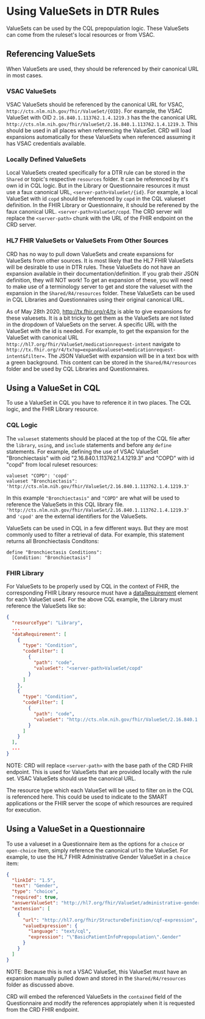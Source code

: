# Using ValueSets in DTR Rules

ValueSets can be used by the CQL prepopulation logic. These ValueSets can come from the ruleset's local resources or from VSAC.

## Referencing ValueSets

When ValueSets are used, they should be referenced by their canonical URL in most cases.

### VSAC ValueSets

VSAC ValueSets should be referenced by the canonical URL for VSAC, `http://cts.nlm.nih.gov/fhir/ValueSet/{OID}`. For example, the VSAC ValueSet with OID `2.16.840.1.113762.1.4.1219.3` has the the canonical URL `http://cts.nlm.nih.gov/fhir/ValueSet/2.16.840.1.113762.1.4.1219.3`. This should be used in all places when referencing the ValueSet. CRD will load expansions automatically for these ValueSets when referenced assuming it has VSAC credentials available.

### Locally Defined ValueSets

Local ValueSets created specifically for a DTR rule can be stored in the `Shared` or topic's respective `resources` folder. It can be referenced by it's own id in CQL logic. But in the Library or Questionnaire resources it must use a faux canonical URL, `<server-path>ValueSet/{id}`. For example, a local ValueSet with id `copd` should be referenced by `copd` in the CQL valueset definition. In the FHIR Library or Questionnaire, it should be referened by the faux canonical URL. `<server-path>ValueSet/copd`. The CRD server will replace the `<server-path>` chunk with the URL of the FHIR endpoint on the CRD server.

### HL7 FHIR ValueSets or ValueSets From Other Sources

CRD has no way to pull down ValueSets and create expansions for ValueSets from other sources. It is most likely that the HL7 FHIR ValueSets will be desirable to use in DTR rules. These ValueSets do not have an expansion available in their documentation/definition. If you grab their JSON definition, they will NOT work! To get an expansion of these, you will need to make use of a terminology server to get and store the valueset with the expansion in the `Shared/R4/resources` folder. These ValueSets can be used in CQL Libraries and Questionnaires using their original canonical URL.

As of May 28th 2020, http://tx.fhir.org/r4/tx is able to give expansions for these valuesets. It is a bit tricky to get them as the ValueSets are not listed in the dropdown of ValueSets on the server. A specific URL with the ValueSet with the id is needed. For example, to get the expansion for the ValueSet with canonical URL `http://hl7.org/fhir/ValueSet/medicationrequest-intent` navigate to `http://tx.fhir.org/r4/tx?op=expand&valueset=medicationrequest-intent&filter=`. The JSON ValueSet with expansion will be in a text box with a green background. This content can be stored in the `Shared/R4/resources` folder and be used by CQL Libraries and Questionnaires.

## Using a ValueSet in CQL

To use a ValueSet in CQL you have to reference it in two places. The CQL logic, and the FHIR Library resource. 

### CQL Logic

The `valueset` statements should be placed at the top of the CQL file after the `library`, `using`, and `include` statements and before any `define` statements. For example, defining the use of VSAC ValueSet "Bronchiectasis" with oid "2.16.840.1.113762.1.4.1219.3" and "COPD" with id "copd" from local ruleset resources:

```
valueset "COPD": 'copd'
valueset "Bronchiectasis": 'http://cts.nlm.nih.gov/fhir/ValueSet/2.16.840.1.113762.1.4.1219.3'
```

In this example `"Bronchiectasis"` and `"COPD"` are what will be used to reference the ValueSets in this CQL library file. `'http://cts.nlm.nih.gov/fhir/ValueSet/2.16.840.1.113762.1.4.1219.3'` and `'cpod'` are the external identifiers for the ValueSets.

ValueSets can be used in CQL in a few different ways. But they are most commonly used to filter a retrieval of data. For example, this statement returns all Bronchiectasis Conditons:

```
define "Bronchiectasis Conditions":
  [Condition: "Bronchiectasis"]
```

### FHIR Library

For ValueSets to be properly used by CQL in the context of FHIR, the corresponding FHIR Library resource must have a [dataRequirement](http://hl7.org/fhir/library-definitions.html#Library.dataRequirement) element for each ValueSet used. For the above CQL example, the Library must reference the ValueSets like so:

```json
{
  "resourceType": "Library",
  ...
  "dataRequirement": [
    {
      "type": "Condition",
      "codeFilter": [
        {
          "path": "code",
          "valueSet": "<server-path>ValueSet/copd"
        }
      ]
    },
    {
      "type": "Condition",
      "codeFilter": [
        {
          "path": "code",
          "valueSet": "http://cts.nlm.nih.gov/fhir/ValueSet/2.16.840.1.113762.1.4.1219.3"
        }
      ]
    }
  ],
  ...
}
```

NOTE: CRD will replace `<server-path>` with the base path of the CRD FHIR endpoint. This is used for ValueSets that are provided locally with the rule set. VSAC ValueSets should use the canonical URL.

The resource type which each ValueSet will be used to filter on in the CQL is referenced here. This could be used to indicate to the SMART applications or the FHIR server the scope of which resources are required for execution.

## Using a ValueSet in a Questionnaire

To use a valueset in a Questionnaire item as the options for a `choice` or `open-choice` item, simply reference the canonical url to the ValueSet. For example, to use the HL7 FHIR Administrative Gender ValueSet in a `choice` item:

```json
{
  "linkId": "1.5",
  "text": "Gender",
  "type": "choice",
  "required": true,
  "answerValueSet": "http://hl7.org/fhir/ValueSet/administrative-gender",
  "extension": [
    {
      "url": "http://hl7.org/fhir/StructureDefinition/cqf-expression",
      "valueExpression": {
        "language": "text/cql",
        "expression": "\"BasicPatientInfoPrepopulation\".Gender"
      }
    }
  ]
}
```

NOTE: Because this is not a VSAC ValueSet, this ValueSet must have an expansion manually pulled down and stored in the `Shared/R4/resources` folder as discussed above.

CRD will embed the referenced ValueSets in the `contained` field of the Questionnaire and modify the references appropiately when it is requested from the CRD FHIR endpoint.